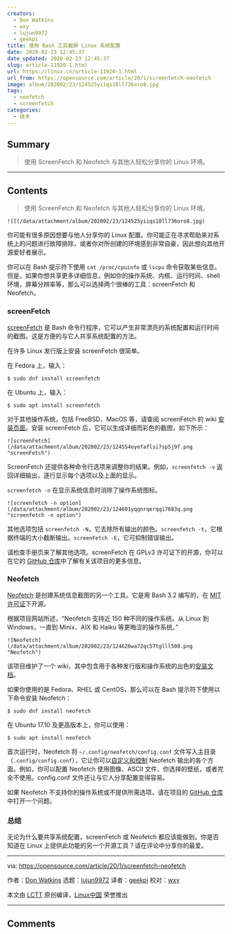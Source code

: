 ```yaml
---
creators:
  - Don Watkins
  - wxy
  - lujun9972
  - geekpi
title: 使用 Bash 工具截屏 Linux 系统配置
date: 2020-02-23 12:45:37
date_updated: 2020-02-23 12:45:37
slug: article-11920-1.html
url: https://linux.cn/article-11920-1.html
url_from: https://opensource.com/article/20/1/screenfetch-neofetch
image: album/202002/23/124525yiiqs18ll736oro8.jpg
tags:
  - neofetch
  - screenfetch
categories:
  - 技术
---
```


## Summary

> 使用 ScreenFetch 和 Neofetch 与其他人轻松分享你的 Linux 环境。

***

<!-- more -->

## Contents

> 
> 使用 ScreenFetch 和 Neofetch 与其他人轻松分享你的 Linux 环境。
> 
> 
> 

`![](/data/attachment/album/202002/23/124525yiiqs18ll736oro8.jpg)`

你可能有很多原因想要与他人分享你的 Linux 配置。你可能正在寻求帮助来对系统上的问题进行故障排除，或者你对所创建的环境感到非常自豪，因此想向其他开源爱好者展示。

你可以在 Bash 提示符下使用 `cat /proc/cpuinfo` 或 `lscpu` 命令获取某些信息。但是，如果你想共享更多详细信息，例如你的操作系统、内核、运行时间、shell 环境，屏幕分辨率等，那么可以选择两个很棒的工具：screenFetch 和 Neofetch。

### screenFetch

[screenFetch](https://github.com/KittyKatt/screenFetch) 是 Bash 命令行程序，它可以产生非常漂亮的系统配置和运行时间的截图。这是方便的与它人共享系统配置的方法。

在许多 Linux 发行版上安装 screenFetch 很简单。

在 Fedora 上，输入：

```shell
$ sudo dnf install screenfetch
```

在 Ubuntu 上，输入：

```shell
$ sudo apt install screenfetch
```

对于其他操作系统，包括 FreeBSD、MacOS 等，请查阅 screenFetch 的 wiki [安装页面](https://github.com/KittyKatt/screenFetch/wiki/Installation)。安装 screenFetch 后，它可以生成详细而彩色的截图，如下所示：

`![screenFetch](/data/attachment/album/202002/23/124554oyefaflsi7sp5j9f.png "screenFetch")`

ScreenFetch 还提供各种命令行选项来调整你的结果。例如，`screenfetch -v` 返回详细输出，逐行显示每个选项以及上面的显示。

`screenfetch -n` 在显示系统信息时消除了操作系统图标。

`![screenfetch -n option](/data/attachment/album/202002/23/124601yqqnrqerqqi7683q.png "screenfetch -n option")`

其他选项包括 `screenfetch -N`，它去除所有输出的颜色。`screenfetch -t`，它根据终端的大小截断输出。`screenFetch -E`，它可抑制错误输出。

请检查手册页来了解其他选项。screenFetch 在 GPLv3 许可证下的开源，你可以在它的 [GitHub 仓库](http://github.com/KittyKatt/screenFetch)中了解有关该项目的更多信息。

### Neofetch

[Neofetch](https://github.com/dylanaraps/neofetch) 是创建系统信息截图的另一个工具。它是用 Bash 3.2 编写的，在 [MIT 许可证](https://github.com/dylanaraps/neofetch/blob/master/LICENSE.md)下开源。

根据项目网站所述，“Neofetch 支持近 150 种不同的操作系统。从 Linux 到 Windows，一直到 Minix、AIX 和 Haiku 等更晦涩的操作系统。”

`![Neofetch](/data/attachment/album/202002/23/124626wa72qc57tglll500.png "Neofetch")`

该项目维护了一个 wiki，其中包含用于各种发行版和操作系统的出色的[安装文档](https://github.com/dylanaraps/neofetch/wiki/Installation)。

如果你使用的是 Fedora、RHEL 或 CentOS，那么可以在 Bash 提示符下使用以下命令安装 Neofetch：

```shell
$ sudo dnf install neofetch
```

在 Ubuntu 17.10 及更高版本上，你可以使用：

```shell
$ sudo apt install neofetch
```

首次运行时，Neofetch 将 `~/.config/neofetch/config.conf` 文件写入主目录（`.config/config.conf`），它让你可以[自定义和控制](https://github.com/dylanaraps/neofetch/wiki/Customizing-Info) Neofetch 输出的各个方面。例如，你可以配置 Neofetch 使用图像、ASCII 文件、你选择的壁纸，或者完全不使用。config.conf 文件还让与它人分享配置变得容易。

如果 Neofetch 不支持你的操作系统或不提供所需选项，请在项目的 [GitHub 仓库](https://github.com/dylanaraps/neofetch/issues)中打开一个问题。

### 总结

无论为什么要共享系统配置，screenFetch 或 Neofetch 都应该能做到。你是否知道在 Linux 上提供此功能的另一个开源工具？请在评论中分享你的最爱。

---

via: <https://opensource.com/article/20/1/screenfetch-neofetch>

作者：[Don Watkins](https://opensource.com/users/don-watkins) 选题：[lujun9972](https://github.com/lujun9972) 译者：[geekpi](https://github.com/geekpi) 校对：[wxy](https://github.com/wxy)

本文由 [LCTT](https://github.com/LCTT/TranslateProject) 原创编译，[Linux中国](https://linux.cn/) 荣誉推出

***

## Comments
